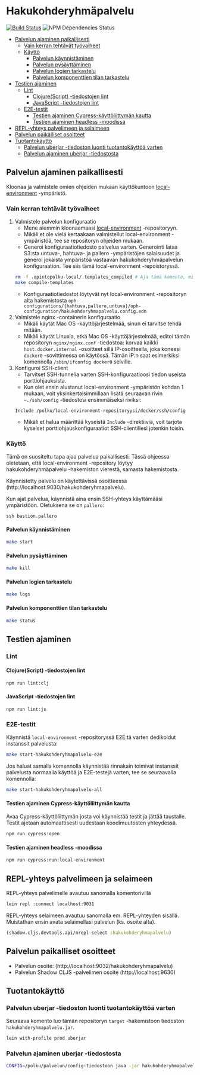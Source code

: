 # Hakukohderyhmäpalvelu

[![Build Status](https://travis-ci.org/Opetushallitus/hakukohderyhmapalvelu.svg?branch=master)](https://travis-ci.org/Opetushallitus/hakukohderyhmapalvelu)
![NPM Dependencies Status](https://david-dm.org/opetushallitus/hakukohderyhmapalvelu.svg)

* [Palvelun ajaminen paikallisesti](#palvelun-ajaminen-paikallisesti)
  * [Vain kerran tehtävät työvaiheet](#vain-kerran-tehtävät-työvaiheet)
  * [Käyttö](#käyttö)
    * [Palvelun käynnistäminen](#palvelun-käynnistäminen)
    * [Palvelun pysäyttäminen](#palvelun-pysäyttäminen)
    * [Palvelun logien tarkastelu](#palvelun-logien-tarkastelu)
    * [Palvelun komponenttien tilan tarkastelu](#palvelun-komponenttien-tilan-tarkastelu)
* [Testien ajaminen](#testien-ajaminen)
  * [Lint](#lint)
    * [Clojure(Script) -tiedostojen lint](#clojurescript--tiedostojen-lint)
    * [JavaScript -tiedostojen lint](#javascript--tiedostojen-lint)
  * [E2E-testit](#e2e-testit)
    * [Testien ajaminen Cypress-käyttöliittymän kautta](#testien-ajaminen-cypress-käyttöliittymän-kautta)
    * [Testien ajaminen headless -moodissa](#testien-ajaminen-headless--moodissa)
* [REPL-yhteys palvelimeen ja selaimeen](#repl-yhteys-palvelimeen-ja-selaimeen)
* [Palvelun paikalliset osoitteet](#palvelun-paikalliset-osoitteet)
* [Tuotantokäyttö](#tuotantokäyttö)
  * [Palvelun uberjar -tiedoston luonti tuotantokäyttöä varten](#palvelun-uberjar--tiedoston-luonti-tuotantok%C3%A4ytt%C3%B6%C3%A4-varten)
  * [Palvelun ajaminen uberjar -tiedostosta](#palvelun-ajaminen-uberjar--tiedostosta)

## Palvelun ajaminen paikallisesti

Kloonaa ja valmistele omien ohjeiden mukaan käyttökuntoon [local-environment](https://github.com/Opetushallitus/local-environment) -ympäristö.

### Vain kerran tehtävät työvaiheet

1. Valmistele palvelun konfiguraatio
   * Mene aiemmin kloonaamaasi [local-environment](https://github.com/Opetushallitus/local-environment) -repositoryyn.
   * Mikäli et ole vielä kertaakaan valmistellut local-environment -ympäristöä, tee se repositoryn ohjeiden mukaan.
   * Generoi konfiguraatiotiedosto palvelua varten. Generointi lataa S3:sta untuva-, hahtuva- ja pallero -ympäristöjen salaisuudet ja generoi jokaista ympäristöä vastaavan hakukohderyhmäpalvelun konfiguraation. Tee siis tämä local-environment -repoistoryssä.
   ```bash
   rm -f .opintopolku-local/.templates_compiled # Aja tämä komento, mikäli haluat pakottaa konfiguraation generoinnin
   make compile-templates
   ```
   * Konfiguraatiotiedostot löytyvät nyt local-environment -repositoryn alta hakemistosta `oph-configurations/{hahtuva,pallero,untuva}/oph-configuration/hakukohderyhmapalvelu.config.edn`
2. Valmistele nginx -containerin konfiguraatio
   * Mikäli käytät Mac OS -käyttöjärjestelmää, sinun ei tarvitse tehdä mitään.
   * Mikäli käytät Linuxia, etkä Mac OS -käyttöjärjestelmää, editoi tämän repositoryn `nginx/nginx.conf` -tiedostoa: korvaa kaikki `host.docker.internal` -osoitteet sillä IP-osoitteella, joka koneesi `docker0` -sovittimessa on käytössä. Tämän IP:n saat esimerkiksi komennolla `/sbin/ifconfig docker0` selville.
3. Konfiguroi SSH-client
   * Tarvitset SSH-tunnelia varten SSH-konfiguraatioosi tiedon useista porttiohjauksista.
   * Kun olet ensin alustanut local-environment -ympäristön kohdan 1 mukaan, voit yksinkertaisimmillaan lisätä seuraavan rivin `~./ssh/config` -tiedostosi ensimmäiseksi riviksi:
   ```
   Include /polku/local-environment-repositoryysi/docker/ssh/config
   ```
   * Mikäli et halua määrittää kyseistä `Include` -direktiiviä, voit tarjota kyseiset porttiohjauskonfiguraatiot SSH-clientillesi jotenkin toisin.
   

### Käyttö

Tämä on suositeltu tapa ajaa palvelua paikallisesti. Tässä ohjeessa oletetaan, että local-environment -repository löytyy hakukohderyhmäpalvelu -hakemiston vierestä, samasta hakemistosta.

Käynnistetty palvelu on käytettävissä osoitteessa (http://localhost:9030/hakukohderyhmapalvelu).

Kun ajat palvelua, käynnistä aina ensin SSH-yhteys käyttämääsi ympäristöön. Oletuksena se on `pallero`:

```
ssh bastion.pallero
```

#### Palvelun käynnistäminen

```bash
make start
```

#### Palvelun pysäyttäminen

```bash
make kill
```

#### Palvelun logien tarkastelu

```bash
make logs
```


#### Palvelun komponenttien tilan tarkastelu

```bash
make status
```

## Testien ajaminen

### Lint

#### Clojure(Script) -tiedostojen lint

```sh
npm run lint:clj
```

#### JavaScript -tiedostojen lint

```
npm run lint:js
```

### E2E-testit

Käynnistä `local-environment` -repositoryssä E2E:tä varten dedikoidut instanssit palvelusta:

```sh
make start-hakukohderyhmapalvelu-e2e
```

Jos haluat samalla komennolla käynnistää rinnakain toimivat instanssit palvelusta normaalia käyttöä ja E2E-testejä varten, tee se seuraavalla komennolla:

```sh
make start-hakukohderyhmapalvelu-all
``` 

#### Testien ajaminen Cypress-käyttöliittymän kautta

Avaa Cypress-käyttöliittymän josta voi käynnistää testit ja jättää taustalle. Testit ajetaan automaattisesti uudestaan koodimuutosten yhteydessä.

```sh
npm run cypress:open
```

#### Testien ajaminen headless -moodissa

```sh
npm run cypress:run:local-environment
```

## REPL-yhteys palvelimeen ja selaimeen

REPL-yhteys palvelimelle avautuu sanomalla komentorivillä

```sh
lein repl :connect localhost:9031
```

REPL-yhteys selaimeen avautuu sanomalla em. REPL-yhteyden sisällä. Muistathan ensin avata selaimellasi palvelun (ks. osoite alta).

```clj
(shadow.cljs.devtools.api/nrepl-select :hakukohderyhmapalvelu)
```

## Palvelun paikalliset osoitteet

* Palvelun osoite: (http://localhost:9032/hakukohderyhmapalvelu)
* Palvelun Shadow CLJS -palvelimen osoite (http://localhost:9630)

## Tuotantokäyttö

### Palvelun uberjar -tiedoston luonti tuotantokäyttöä varten

Seuraava komento luo tämän repositoryn `target` -hakemistoon tiedoston `hakukohderyhmapalvelu.jar`.

```sh
lein with-profile prod uberjar
```

### Palvelun ajaminen uberjar -tiedostosta

```sh
CONFIG=/polku/palvelun/config-tiedostoon java -jar hakukohderyhmapalvelu.jar
```
